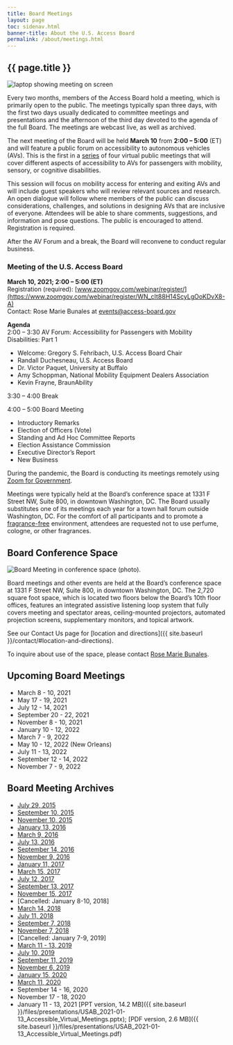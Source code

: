```yaml
---
title: Board Meetings
layout: page
toc: sidenav.html
banner-title: About the U.S. Access Board
permalink: /about/meetings.html
---
```


## {{ page.title }}

<img src="{{site.baseurl}}/images/webcast.jpg" class="img-right" alt="laptop showing meeting on screen" />

Every two months, members of the Access Board hold a meeting, which is primarily open to the public. The meetings typically span three days, with the first two days usually dedicated to committee meetings and presentations and the afternoon of the third day devoted to the agenda of the full Board. The meetings are webcast live, as well as archived.

The next meeting of the Board will be held **March 10** from **2:00 – 5:00** (ET) and will feature a public forum on accessibility to autonomous vehicles (AVs). This is the first in a [series](https://www.access-board.gov/av/) of four virtual public meetings that will cover different aspects of accessibility to AVs for passengers with mobility, sensory, or cognitive disabilities.

This session will focus on mobility access for entering and exiting AVs and will include guest speakers who will review relevant sources and research. An open dialogue will follow where members of the public can discuss considerations, challenges, and solutions in designing AVs that are inclusive of everyone. Attendees will be able to share comments, suggestions, and information and pose questions. The public is encouraged to attend. Registration is required.

After the AV Forum and a break, the Board will reconvene to conduct regular business.

### Meeting of the U.S. Access Board

**March 10, 2021; 2:00 – 5:00 (ET)**  
Registration (required): [www.zoomgov.com/webinar/register/](https://www.zoomgov.com/webinar/register/WN_cIt88H14ScyLgOoKDvX8-A) \
Contact: Rose Marie Bunales at <events@access-board.gov>

**Agenda** \
2:00 – 3:30 AV Forum: Accessibility for Passengers with Mobility Disabilities: Part 1

- Welcome: Gregory S. Fehribach, U.S. Access Board Chair
- Randall Duchesneau, U.S. Access Board
- Dr. Victor Paquet, University at Buffalo
- Amy Schoppman, National Mobility Equipment Dealers Association
- Kevin Frayne, BraunAbility

3:30 – 4:00 Break

4:00 – 5:00 Board Meeting

- Introductory Remarks
- Election of Officers (Vote)
- Standing and Ad Hoc Committee Reports
- Election Assistance Commission
- Executive Director’s Report
- New Business

During the pandemic, the Board is conducting its meetings remotely using [Zoom for Government](https://zoomgov.com).

Meetings were typically held at the Board’s conference space at 1331 F Street NW, Suite 800, in downtown Washington, DC. The Board usually substitutes one of its meetings each year for a town hall forum outside Washington, DC. For the comfort of all participants and to promote a [fragrance-free](policy/ffe.html) environment, attendees are requested not to use perfume, cologne, or other fragrances.

## Board Conference Space

<img src="{{site.baseurl}}/images/conf-space.jpg" class="img-right shadow radius-lg" alt="Board Meeting in conference space (photo)." />

Board meetings and other events are held at the Board’s conference space at 1331 F Street NW, Suite 800, in downtown Washington, DC. The 2,720 square foot space, which is located two floors below the Board’s 10th floor offices, features an integrated assistive listening loop system that fully covers meeting and spectator areas, ceiling-mounted projectors, automated projection screens, supplementary monitors, and topical artwork.

See our Contact Us page for [location and directions]({{ site.baseurl }}/contact/#location-and-directions).

To inquire about use of the space, please contact [Rose Marie Bunales](mailto:bunales@access-board.gov).

## Upcoming Board Meetings

- March 8 - 10, 2021
- May 17 - 19, 2021
- July 12 - 14, 2021
- September 20 - 22, 2021
- November 8 - 10, 2021
- January 10 - 12, 2022
- March 7 - 9, 2022
- May 10 - 12, 2022 (New Orleans)
- July 11 - 13, 2022
- September 12 - 14, 2022
- November 7 - 9, 2022

## Board Meeting Archives

- [July 29, 2015](http://www.yorkmedia.com/accessboard/2015/07/29/)
- [September 10, 2015](http://www.yorkmedia.com/accessboard/2015/09/10/)
- [November 10, 2015](http://www.yorkmedia.com/accessboard/2015/11/10/)
- [January 13, 2016](http://www.yorkmedia.com/accessboard/2016/01/13/)
- [March 9, 2016](http://www.yorkmedia.com/accessboard/2016/03/09/)
- [July 13, 2016](http://www.yorkmedia.com/accessboard/2016/07/13/)
- [September 14, 2016](http://www.yorkmedia.com/accessboard/2016/09/14/)
- [November 9, 2016](http://www.yorkmedia.com/accessboard/2016/11/09/)
- [January 11, 2017](http://www.yorkmedia.com/accessboard/2017/01/11/)
- [March 15, 2017](http://www.yorkmedia.com/accessboard/2017/03/15/)
- [July 12, 2017](http://www.yorkmedia.com/accessboard/2017/07/12/)
- [September 13, 2017](http://www.yorkmedia.com/accessboard/2017/09/13/)
- [November 15, 2017](http://www.yorkmedia.com/accessboard/2017/11/15/)
- \[Cancelled: January 8-10, 2018]
- [March 14, 2018](http://www.yorkmedia.com/accessboard/2018/03/14/)
- [July 11, 2018](http://www.yorkmedia.com/accessboard/2018/07/11/)
- [September 7, 2018](http://www.yorkmedia.com/accessboard/2018/09/07/)
- [November 7, 2018](http://www.yorkmedia.com/accessboard/2018/11/07)
- \[Cancelled: January 7-9, 2019]
- [March 11 - 13, 2019](http://www.yorkmedia.com/accessboard/2019/03/13/)
- [July 10, 2019](http://www.yorkmedia.com/accessboard/2019/07/10/)
- [September 11, 2019](http://www.yorkmedia.com/accessboard/2019/09/11/)
- [November 6, 2019](http://www.yorkmedia.com/accessboard/2019/11/06/)
- [January 15, 2020](http://www.yorkmedia.com/accessboard/2020/01/15/)
- [March 11, 2020](http://www.yorkmedia.com/accessboard/2020/03/11/)
- September 14 - 16, 2020
- November 17 - 18, 2020
- January 11 - 13, 2021 [PPT version, 14.2 MB]({{ site.baseurl }}/files/presentations/USAB_2021-01-13_Accessible_Virtual_Meetings.pptx); [PDF version, 2.6 MB]({{ site.baseurl }}/files/presentations/USAB_2021-01-13_Accessible_Virtual_Meetings.pdf)
